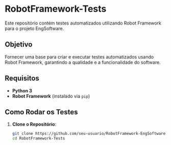 # RobotFramework-Tests

Este repositório contém testes automatizados utilizando Robot Framework para o projeto EngSoftware.

## Objetivo

Fornecer uma base para criar e executar testes automatizados usando Robot Framework, garantindo a qualidade e a funcionalidade do software.

## Requisitos

- **Python 3**
- **Robot Framework** (instalado via `pip`)

## Como Rodar os Testes

1. **Clone o Repositório**:

   ```bash
   git clone https://github.com/seu-usuario/RobotFramework-EngSoftwareTests.git
   cd RobotFramework-Tests
